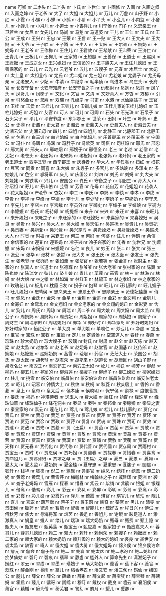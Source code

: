 name
可卿 nr
二木头 nr
二丫头 nr
卜氏 nr
卜世仁 nr
卜固修 nr
入画 nr
入画之叔 nr
入画之婶 nr
于老爷 nr
大了 nr
大姐 nr
大姐儿 nr
万儿 nr
万虚 nr
山子野 nr
小红 nr
小霞 nr
小螺 nr
小蝉 nr
小鹊 nr
小厮 nr
小丫头 nr
小幺儿 nr
小内监 nr
小舍儿 nr
小蝉儿 nr
小鸠儿 nr
小道士 nr
小吉祥儿 nr
川宁侯 nr
门子 nr
义忠亲王 nr
卫若兰 nr
女尼 nr
女先儿 nr
马尚 nr
马魁 nr
马道婆 nr
丰儿 nr
王仁 nr
王氏 nr
王公 nr
王成 nr
王兴 nr
王忠 nr
王荣 nr
王信 nr
王一贴 nr
王大人 nr
王大夫 nr
王大妈 nr
王大爷 nr
王子胜 nr
王子腾 nr
王夫人 nr
王太医 nr
王尔调 nr
王奶奶 nr
王奶妈 nr
王老爷 nr
王作梅 nr
王住儿 nr
王君效 nr
王希献 nr
王和荣 nr
王济仁 nr
王青儿 nr
王板儿 nr
王狗儿 nr
王家的 nr
王短腿 nr
王善保 nr
王道士 nr
王熙凤 nr
王嬷嬷 nr
王成之父 nr
王兴媳妇 nr
王信家的 nr
王子腾夫人 nr
王住儿媳妇 nr
王善保家的 nr
云儿 nr
云光 nr
云老爷 nr
五儿 nr
五嫂子 nr
元春 nr
木居士 nr
太妃 nr
太上皇 nr
太祖皇帝 nr
尤氏 nr
尤二姐 nr
尤三姐 nr
尤老娘 nr
尤婆子 nr
尤氏母亲 nr
尤老安人 nr
少妃 nr
牛清 nr
牛继宗 nr
毛半仙 nr
乌进孝 nr
乌庄头 nr
长府官 nr
长安守备 nr
长安府知府 nr
长安守备之子 nr
仇都尉 nr
凤姐 nr
凤哥 nr
凤丫头 nr
凤哥儿 nr
凤辣子 nr
文化 nr
文官 nr
文清 nr
文妙真人 nr
方杏 nr
方椿 nr
引泉 nr
引愁金女 nr
双寿 nr
双瑞 nr
孔继宗 nr
书吏 nr
水溶 nr
水仙庵姑子 nr
玉官 nr
玉桂 nr
玉爱 nr
玉桂儿 nr
玉钏儿 nr
玉钏儿娘 nr
玉桂儿家的玉桂儿媳妇 nr
玉柱儿媳妇 nr
巧姐 nr
艾官 nr
可人 nr
可儿 nr
可卿 nr
石头 nr
石光珠 nr
石呆子 nr
石头呆子 nr
平儿 nr
平安节度 nr
东平郡王 nr
世荣 nr
田妈 nr
叶生 nr
叶妈 nr
史公 nr
史鼎 nr
史鼐 nr
史太君 nr
史湘云 nr
史鼎夫人 nr
史鼐夫人 nr
史湘云夫 nr
史湘云父 nr
史湘云母 nr
四儿 nr
四姐 nr
四姐儿 nr
北静王 nr
北静郡王 nr
北静王妃 nr
包勇 nr
白玉钏 nr
白老媳妇 nr
白老媳妇儿 nr
乐善郡王 nr
外藩王爷 nr
宁国公 nr
冯仆 nr
冯唐 nr
冯渊 nr
冯胖子 nr
冯紫英 nr
司棋 nr
司棋妈 nr
邢氏 nr
邢忠 nr
邢大舅 nr
邢夫人 nr
邢岫烟 nr
邢嫂子 nr
邢德全 nr
老三 nr
老赵 nr
老僧 nr
老太妃 nr
老苍头 nr
老田妈 nr
老宋妈 nr
老祝妈 nr
老张妈 nr
老叶妈 nr
老王家的 nr
老王道士 nr
西平王爷 nr
西宁郡王 nr
灰待者 nr
毕大人 nr
毕知庵 nr
扫红 nr
扫花 nr
豆官 nr
同贵 nr
同喜 nr
朱大娘 nr
朱嫂子 nr
多官儿 nr
多姑娘 nr
多浑虫 nr
多姑娘儿 nr
色空 nr
邬将军 nr
庆儿 nr
庆国公 nr
刘四 nr
刘氏 nr
刘妈 nr
刘大夫 nr
刘姥姥 nr
刘铁嘴 nr
兴儿 nr
安国公 nr
许氏 nr
守备之子 nr
阴阳生 nr
孙大人 nr
孙绍祖 nr
寿儿 nr
寿山伯 nr
芸香 nr
芳官 nr
花母 nr
花自芳 nr
花姐姐 nr
花袭人 nr
花大姐姐 nr
严老爷 nr
杏奴 nr
李二 nr
李氏 nr
李妈 nr
李纨 nr
李孝 nr
李纹 nr
李贵 nr
李祥 nr
李绮 nr
李德 nr
李十儿 nr
李少爷 nr
李奶子 nr
李奶奶 nr
李守忠 nr
李先儿 nr
李店主 nr
李宫裁 nr
李员外 nr
李御史 nr
李婶子 nr
李婶娘 nr
李衙内 nr
李嬷嬷 nr
杨氏 nr
杨待郎 nr
杨提督 nr
来升 nr
来兴 nr
来旺 nr
来喜 nr
来旺儿 nr
来升媳妇 nr
来旺之子 nr
来旺家的 nr
来旺媳妇 nr
来喜家的 nr
来喜媳妇 nr
吴良 nr
吴贵 nr
吴兴 nr
吴大人 nr
吴大娘 nr
吴天佑 nr
吴巡抚 nr
吴贵儿 nr
吴贵妃 nr
吴贵妻 nr
吴新登 nr
吴兴登 nr
吴兴家的 nr
吴贵媳妇 nr
吴新登媳妇 nr
吴巡抚大人 nr
时觉 nr
时福 nr
呆霸王 nr
何三 nr
何妈 nr
何婆 nr
住儿 nr
伴鹤 nr
余信 nr
余信家的 nr
迎春 nr
迎春妈 nr
冷子兴 nr
冷子兴家的 nr
沁香 nr
沈世兄 nr
沈嬷嬷 nr
宋妈 nr
宋妈妈 nr
宋嬷嬷 nr
忘仁 nr
良儿 nr
妙玉 nr
张二 nr
张大 nr
张三 nr
张公 nr
张华 nr
张材 nr
张暂 nr
张大夫 nr
张王氏 nr
张太医 nr
张友士 nr
张先生 nr
张老爷 nr
张奶妈 nr
张如圭 nr
张法官 nr
张若锦 nr
张金哥 nr
张财主 nr
张家的 nr
张真人 nr
张道士 nr
张德辉 nr
张爷爷 nr
张大老爷 nr
张材家的 nr
陈翼 nr
陈也俊 nr
陈瑞文 nr
坠儿 nr
坠儿娘 nr
青儿 nr
英莲 nr
茄官 nr
林三 nr
林海 nr
林妈 nr
林大娘 nr
林之孝 nr
林如海 nr
林红玉 nr
林黛玉 nr
林之孝妇 nr
林之孝家的 nr
玫瑰花儿 nr
板儿 nr
枕霞旧友 nr
拐子 nr
抱琴 nr
旺儿 nr
旺儿家的 nr
旺儿嫂子 nr
旺儿媳妇 nr
忠靖侯 nr
忠义亲王 nr
忠顺王爷 nr
忠顺亲王 nr
贤德妃佳蕙 nr
侍书 nr
佩凤 nr
金氏 nr
金荣 nr
金星 nr
金钏 nr
金哥 nr
金彩 nr
金文翔 nr
金钏儿 nr
金寡妇 nr
金鸳鸯 nr
金文翔妇 nr
金文翔家的 nr
金文翔的媳妇 nr
金彩妻 nr
舍儿 nr
狗儿 nr
周氏 nr
周琼 nr
周瑞 nr
周二爷 nr
周大娘 nr
周大妈 nr
周太监 nr
周公子 nr
周奶妈 nr
周妈妈 nr
周贵妃 nr
周姐姐 nr
周家的 nr
周姨娘 nr
周嫂子 nr
周财主 nr
周瑞家的 nr
周瑞媳妇 nr
郑华 nr
郑好时 nr
郑华家的 nr
郑好时媳妇 nr
郑好时家的 nr
怡红公子 nr
单大良 nr
单大娘 nr
单聘仁 nr
炒豆儿 nr
净虚 nr
宝玉 nr
宝官 nr
宝珠 nr
宝钗 nr
宝蟾 nr
定儿 nr
定城侯 nr
空空道人 nr
春纤 nr
春燕 nr
珍珠 nr
珍大奶奶 nr
珍大嫂子 nr
玻璃 nr
封氏 nr
封肃 nr
赵全 nr
赵天栋 nr
赵天梁 nr
赵太监 nr
赵亦华 nr
赵老爷 nr
赵奶妈 nr
赵堂官 nr
赵国基 nr
赵侍郎 nr
赵姨娘 nr
赵嬷嬷 nr
赵姨奶奶 nr
茜雪 nr
茗烟 nr
药官 nr
茫茫大士 nr
荣国公 nr
胡氏 nr
胡太医 nr
胡老爷 nr
胡君荣 nr
胡斯来 nr
胡道长 nr
胡庸医 nr
胡山子野 nr
胡老名公 nr
南安王 nr
南安郡王 nr
南安王太妃 nr
栓儿 nr
柳氏 nr
柳芳 nr
柳彪 nr
柳妈 nr
柳五儿 nr
柳家的 nr
柳湘莲 nr
柳嫂子 nr
柳婶子 nr
柳二媳妇 nr
柳家媳妇 nr
柱儿 nr
挑雪 nr
临安伯 nr
临昌伯 nr
临安伯诰命 nr
临昌伯诰命 nr
临安伯老太太 nr
昭儿 nr
昭容 nr
钟情大士 nr
秋纹 nr
秋桐 nr
秋菱 nr
秋爽居士 nr
香怜 nr
香菱 nr
皇上 nr
皇帝 nr
皇太后 nr
侯孝康 nr
侯晓明 nr
保宁侯 nr
俞禄 nr
度恨菩提 nr
娄氏 nr
祝妈 nr
神瑛侍者 nr
送玉人 nr
费大娘 nr
娇红 nr
娇杏 nr
绛珠草 nr
绛珠仙草 nr
绛珠仙子 nr
绛花洞主 nr
秦显 nr
秦钟 nr
秦邦业 nr
秦鲸卿 nr
秦显之妻 nr
秦显家的 nr
素云 nr
莲花儿 nr
莺儿 nr
莺儿娘 nr
栓儿 nr
桂儿家的 nr
贾化 nr
贾氏 nr
贾兰 nr
贾母 nr
贾芝 nr
贾芸 nr
贾芷 nr
贾芹 nr
贾芬 nr
贾芳 nr
贾环 nr
贾法 nr
贾范 nr
贾珍 nr
贾政 nr
贾荇 nr
贾复 nr
贾珖 nr
贾珠 nr
贾珩 nr
贾效 nr
贾琏 nr
贾赦 nr
贾敕 nr
贾菱 nr
贾（王扁） nr
贾茵 nr
贾菌 nr
贾萍 nr
贾敏 nr
贾婆 nr
贾琼 nr
贾琮 nr
贾琛 nr
贾蓝 nr
贾敬 nr
贾敦 nr
贾瑞 nr
贾菖 nr
贾蓁 nr
贾蓉 nr
贾源 nr
贾蔷 nr
贾演 nr
贾璜 nr
贾璎 nr
贾璘 nr
贾敷 nr
贾蘅 nr
贾藻 nr
贾天祥 nr
贾元春 nr
贾代化 nr
贾代修 nr
贾代善 nr
贾代儒 nr
贾存周 nr
贾雨村 nr
贾宝玉 nr
贾时飞 nr
贾恩侯 nr
贾巧姐 nr
贾迎春 nr
贾探春 nr
贾惜春 nr
贾喜鸾 nr
贾四姐儿 nr
贾蓉媳妇 nr
贾琼之母 nr
贾（王扁）之母 nr
夏三 nr
夏忠 nr
夏妈 nr
夏太太 nr
夏太监 nr
夏奶奶 nr
夏金桂 nr
夏守忠 nr
夏秉忠 nr
夏婆子 nr
圆信 nr
钱升 nr
钱华 nr
钱槐 nr
倪二 nr
鸳鸯 nr
通事官 nr
绣凤 nr
绣桔 nr
绣鸾 nr
琏二奶奶 nr
黄莺 nr
黄莺儿 nr
曹雪芹 nr
梅翰林 nr
梅翰林之子 nr
戚建辉 nr
菱洲 nr
袭人 nr
聋子老妈妈 nr
雪雁 nr
探春 nr
惜春 nr
紫云 nr
紫绡 nr
紫鹃 nr
银姐 nr
银蝶儿 nr
偕鸾 nr
偕鸳 nr
彩儿 nr
彩云 nr
彩凤 nr
彩屏 nr
彩明 nr
彩哥 nr
彩鸾 nr
彩嫔 nr
彩霞 nr
彩儿娘 nr
彩霞妈 nr
隆儿 nr
绮霞 nr
琪官 nr
琪官儿 nr
琥珀 nr
靓儿 nr
喜儿 nr
喜鸾 nr
葫芦僧 nr
蒋子宁 nr
蒋玉函 nr
韩奇 nr
葵官 nr
黑儿 nr
晴雯 nr
景田侯 nr
锄药 nr
智通 nr
智能 nr
智善 nr
智能儿 nr
嵇好古 nr
程日兴 nr
傅试 nr
傅秋芳 nr
焦大 nr
粤海将军 nr
焙茗 nr
善姐 nr
善姐儿 nr
谢鲲 nr
跛足道人 nr
渺渺真人 nr
娲皇 nr
媚人 nr
缕儿 nr
瑞珠 nr
瑞大奶奶 nr
甄母 nr
甄费 nr
甄士隐 nr
甄夫人 nr
甄友忠 nr
甄英莲 nr
甄宝玉 nr
甄应嘉 nr
甄家娘子 nr
甄应嘉夫人 nr
蓉哥儿 nr
蓉哥儿媳妇 nr
赖二 nr
赖大 nr
赖升 nr
赖尚荣 nr
赖嫂子 nr
赖嬷嬷 nr
赖二家的 nr
赖大家的 nr
赖大奶奶 nr
赖升家的 nr
赖大的媳妇 nr
裘良 nr
裘世安 nr
裘太监 nr
龄官 nr
畸人 nr
傻大姐 nr
傻大舅 nr
傻大姐妈 nr
锦乡侯 nr
锦乡侯诰命 nr
詹光 nr
詹会 nr
詹子亮 nr
鲍二 nr
鲍音 nr
鲍太医 nr
鲍二家的 nr
鲍二媳妇 nr
痴梦仙姑 nr
碧月 nr
碧痕 nr
翡翠 nr
静虚 nr
槛外人 nr
算命先生 nr
潇湘妃子 nr
嫣红 nr
翠云 nr
翠缕 nr
翠墨 nr
璜嫂子 nr
璜大奶奶 nr
蕙香 nr
蕉下客 nr
蕊官 nr
蕊珠 nr
醉金刚 nr
墨雨 nr
篆儿 nr
稻香老农 nr
潘又安 nr
潘三保 nr
鹤仙 nr
缮国公 nr
靛儿 nr
薛父 nr
薛公 nr
薛蟠 nr
薛蝌 nr
薛文起 nr
薛宝钗 nr
薛宝琴 nr
薛姨妈 nr
霍启 nr
臻儿 nr
鹦哥 nr
鹦鹉 nr
穆莳 nr
戴权 nr
戴良 nr
檀云 nr
襄阳侯 nr
藕官 nr
藕榭 nr
癞头僧 nr
蘅芜君 nr
警幻 nr
麝月 nr
颦儿 nr
颦卿 nr

